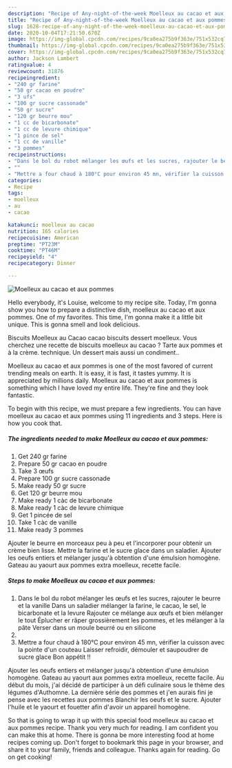 ```yaml
---
description: "Recipe of Any-night-of-the-week Moelleux au cacao et aux pommes"
title: "Recipe of Any-night-of-the-week Moelleux au cacao et aux pommes"
slug: 1628-recipe-of-any-night-of-the-week-moelleux-au-cacao-et-aux-pommes
date: 2020-10-04T17:21:50.670Z
image: https://img-global.cpcdn.com/recipes/9ca0ea275b9f363e/751x532cq70/moelleux-au-cacao-et-aux-pommes-photo-principale-de-la-recette.jpg
thumbnail: https://img-global.cpcdn.com/recipes/9ca0ea275b9f363e/751x532cq70/moelleux-au-cacao-et-aux-pommes-photo-principale-de-la-recette.jpg
cover: https://img-global.cpcdn.com/recipes/9ca0ea275b9f363e/751x532cq70/moelleux-au-cacao-et-aux-pommes-photo-principale-de-la-recette.jpg
author: Jackson Lambert
ratingvalue: 4
reviewcount: 31876
recipeingredient:
- "240 gr farine"
- "50 gr cacao en poudre"
- "3 ufs"
- "100 gr sucre cassonade"
- "50 gr sucre"
- "120 gr beurre mou"
- "1 cc de bicarbonate"
- "1 cc de levure chimique"
- "1 pince de sel"
- "1 cc de vanille"
- "3 pommes"
recipeinstructions:
- "Dans le bol du robot mélanger les œufs et les sucres, rajouter le beurre et la vanille Dans un saladier mélanger la farine, le cacao, le sel, le bicarbonate et la levure Rajouter ce mélange aux œufs et bien mélanger le tout Éplucher er râper grossièrement les pommes, et les mélanger à la pâte Verser dans un moule beurré ou en silicone"
- ""
- "Mettre a four chaud à 180°C pour environ 45 mn, vérifier la cuisson avec la pointe d&#39;un couteau Laisser refroidir, démouler et saupoudrer de sucre glace Bon appétit !!"
categories:
- Recipe
tags:
- moelleux
- au
- cacao

katakunci: moelleux au cacao 
nutrition: 165 calories
recipecuisine: American
preptime: "PT23M"
cooktime: "PT46M"
recipeyield: "4"
recipecategory: Dinner

---
```



![Moelleux au cacao et aux pommes](https://img-global.cpcdn.com/recipes/9ca0ea275b9f363e/751x532cq70/moelleux-au-cacao-et-aux-pommes-photo-principale-de-la-recette.jpg)

Hello everybody, it's Louise, welcome to my recipe site. Today, I'm gonna show you how to prepare a distinctive dish, moelleux au cacao et aux pommes. One of my favorites. This time, I'm gonna make it a little bit unique. This is gonna smell and look delicious.

Biscuits Moelleux au Cacao cacao biscuits dessert moelleux. Vous cherchez une recette de biscuits moelleux au cacao ? Tarte aux pommes et à la crème. technique. Un dessert mais aussi un condiment..

Moelleux au cacao et aux pommes is one of the most favored of current trending meals on earth. It is easy, it is fast, it tastes yummy. It is appreciated by millions daily. Moelleux au cacao et aux pommes is something which I have loved my entire life. They're fine and they look fantastic.


To begin with this recipe, we must prepare a few ingredients. You can have moelleux au cacao et aux pommes using 11 ingredients and 3 steps. Here is how you cook that.

<!--inarticleads1-->

##### The ingredients needed to make Moelleux au cacao et aux pommes:

1. Get 240 gr farine
1. Prepare 50 gr cacao en poudre
1. Take 3 œufs
1. Prepare 100 gr sucre cassonade
1. Make ready 50 gr sucre
1. Get 120 gr beurre mou
1. Make ready 1 càc de bicarbonate
1. Make ready 1 càc de levure chimique
1. Get 1 pincée de sel
1. Take 1 càc de vanille
1. Make ready 3 pommes


Ajouter le beurre en morceaux peu à peu et l&#39;incorporer pour obtenir un crème bien lisse. Mettre la farine et le sucre glace dans un saladier. Ajouter les oeufs entiers et mélanger jusqu&#39;à obtention d&#39;une émulsion homogène. Gateau au yaourt aux pommes extra moelleux, recette facile. 

<!--inarticleads2-->

##### Steps to make Moelleux au cacao et aux pommes:

1. Dans le bol du robot mélanger les œufs et les sucres, rajouter le beurre et la vanille Dans un saladier mélanger la farine, le cacao, le sel, le bicarbonate et la levure Rajouter ce mélange aux œufs et bien mélanger le tout Éplucher er râper grossièrement les pommes, et les mélanger à la pâte Verser dans un moule beurré ou en silicone
1. 
1. Mettre a four chaud à 180°C pour environ 45 mn, vérifier la cuisson avec la pointe d&#39;un couteau Laisser refroidir, démouler et saupoudrer de sucre glace Bon appétit !!


Ajouter les oeufs entiers et mélanger jusqu&#39;à obtention d&#39;une émulsion homogène. Gateau au yaourt aux pommes extra moelleux, recette facile. Au début du mois, j&#39;ai décidé de participer à un défi culinaire sous le thème des légumes d&#39;Authomne. La dernière série des pommes et j&#39;en aurais fini je pense avec les recettes aux pommes Blanchir les oeufs et le sucre. Ajouter l&#39;huile et le yaourt et fouetter afin d&#39;avoir un appareil homogène. 

So that is going to wrap it up with this special food moelleux au cacao et aux pommes recipe. Thank you very much for reading. I am confident you can make this at home. There is gonna be more interesting food at home recipes coming up. Don't forget to bookmark this page in your browser, and share it to your family, friends and colleague. Thanks again for reading. Go on get cooking!
